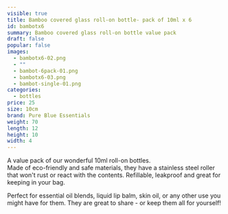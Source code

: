```yaml
---
visible: true
title: Bamboo covered glass roll-on bottle- pack of 10ml x 6
id: bambotx6
summary: Bamboo covered glass roll-on bottle value pack
draft: false
popular: false
images:
  - bambotx6-02.png
  - ""
  - bambot-6pack-01.png
  - bambotx6-03.png
  - bambot-single-01.png
categories:
  - bottles
price: 25
size: 10cm
brand: Pure Blue Essentials
weight: 70
length: 12
height: 10
width: 4
---
```

A﻿ value pack of our wonderful 10ml roll-on bottles.  
M﻿ade of eco-friendly and safe materials, they have a stainless steel roller that won't rust or react with the contents.  Refillable, leakproof and great for keeping in your bag.

P﻿erfect for essential oil blends, liquid lip balm, skin oil, or any other use you might have for them.
They are great to share - or keep them all for yourself! 